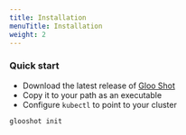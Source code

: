 ```yaml
---
title: Installation
menuTitle: Installation
weight: 2
---
```


### Quick start

- Download the latest release of [Gloo Shot](https://github.com/solo-io/glooshot/releases)
- Copy it to your path as an executable
- Configure `kubectl` to point to your cluster

```bash
glooshot init
```
